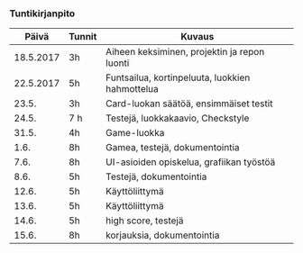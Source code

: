 ### Tuntikirjanpito
Päivä | Tunnit | Kuvaus
--------------- | ----- | ------
18.5.2017 | 3h | Aiheen keksiminen, projektin ja repon luonti
22.5.2017 | 5h | Funtsailua, kortinpeluuta, luokkien hahmottelua
23.5. | 3h | Card-luokan säätöä, ensimmäiset testit
24.5. | 7 h | Testejä, luokkakaavio, Checkstyle
31.5. | 4h | Game-luokka
1.6. | 8h | Gamea, testejä, dokumentointia
7.6. | 8h | UI-asioiden opiskelua, grafiikan työstöä
8.6. | 5h | Testejä, dokumentointia
12.6. | 5h | Käyttöliittymä
13.6. | 5h | Käyttöliittymä
14.6. | 5h | high score, testejä
15.6. | 8h | korjauksia, dokumentointia

